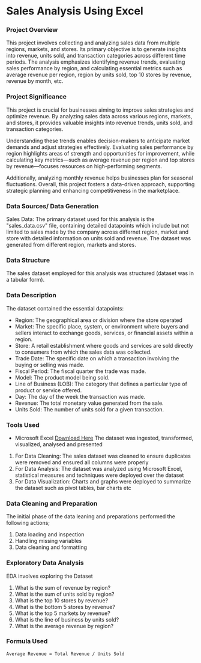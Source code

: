 # Sales Analysis Using Excel


### Project Overview
This project involves collecting and analyzing sales data from multiple regions, markets, and stores. Its primary objective is to generate insights into revenue, units sold, and transaction categories across different time periods. The analysis emphasizes identifying revenue trends, evaluating sales performance by region, and calculating essential metrics such as average revenue per region, region by units sold, top 10 stores by revenue, revenue by month, etc.


### Project Significance
This project is crucial for businesses aiming to improve sales strategies and optimize revenue. By analyzing sales data across various regions, markets, and stores, it provides valuable insights into revenue trends, units sold, and transaction categories.

Understanding these trends enables decision-makers to anticipate market demands and adjust strategies effectively. Evaluating sales performance by region highlights areas of strength and opportunities for improvement, while calculating key metrics—such as average revenue per region and top stores by revenue—focuses resources on high-performing segments.

Additionally, analyzing monthly revenue helps businesses plan for seasonal fluctuations. Overall, this project fosters a data-driven approach, supporting strategic planning and enhancing competitiveness in the marketplace.


### Data Sources/ Data Generation

Sales Data: The primary dataset used for this analysis is the "sales_data.csv" file, containing detailed datapoints which include but not limited to sales made by the company across differnet region, market and store with detailed information on units sold and revenue. The dataset was generated from different region, markets and stores.


### Data Structure

The sales dataset employed for this analysis was structured (dataset was in a tabular form). 


### Data Description

The dataset contained the essential datapoints:

- Region: The geographical area or division where the store operated
- Market: The specific place, system, or environment where buyers and sellers interact to exchange goods, services, or financial assets within a region.
- Store: A retail establishment where goods and services are sold directly to consumers from which the sales data was collected.
- Trade Date: The specific date on which a transaction involving the buying or selling was made.
- Fiscal Period: The fiscal quarter the trade was made.
- Model: The product model being sold.
- Line of Business (LOB): The category that defines a particular type of product or service offered.
- Day: The day of the week the transaction was made.
- Revenue: The total monetary value generated from the sale.
- Units Sold: The number of units sold for a given transaction.


### Tools Used
- Microsoft Excel [Download Here](https://www.microsoft.com)
  The dataset was ingested, transformed, visualized, analysed and presented
1) For Data Cleaning: The sales dataset was cleaned to ensure duplicates were removed and ensured all columns were properly
2) For Data Analysis: The dataset was analyzed using Microsoft Excel, statistical measures and techniques were deployed over the dataset
3) For Data Visualization: Charts and graphs were deployed to summarize the dataset such as pivot tables, bar charts etc

### Data Cleaning and Preparation
The initial phase of the data leaning and preparations performed the following actions;

1) Data loading and inspection
2) Handling missing variables
3) Data cleaning and formatting


### Exploratory Data Analysis
EDA involves exploring the Dataset

1) What is the sum of revenue by region?
2) What is the sum of units sold by region?
3) What is the top 10 stores by revenue?
4) What is the bottom 5 stores by revenue?
5) What is the top 5 markets by revenue?
6) What is the line of business by units sold?
7) What is the average revenue by region?

### Formula Used
```
Average Revenue = Total Revenue / Units Sold
```
